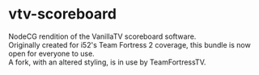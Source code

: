 vtv-scoreboard
==============

NodeCG rendition of the VanillaTV scoreboard software.  
Originally created for i52's Team Fortress 2 coverage, this bundle is now open for everyone to use.  
A fork, with an altered styling, is in use by TeamFortressTV.

